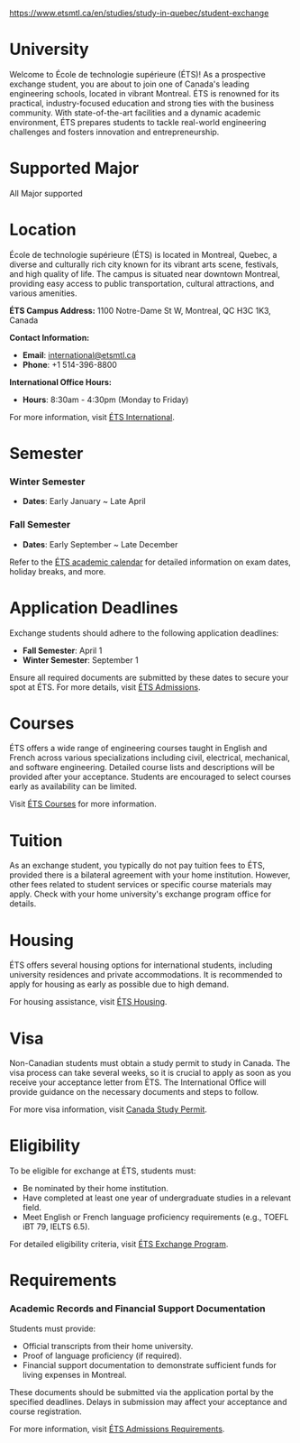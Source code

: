 https://www.etsmtl.ca/en/studies/study-in-quebec/student-exchange

# University

Welcome to École de technologie supérieure (ÉTS)! As a prospective exchange student, you are about to join one of Canada's leading engineering schools, located in vibrant Montreal. ÉTS is renowned for its practical, industry-focused education and strong ties with the business community. With state-of-the-art facilities and a dynamic academic environment, ÉTS prepares students to tackle real-world engineering challenges and fosters innovation and entrepreneurship.

# Supported Major

All Major supported

# Location

École de technologie supérieure (ÉTS) is located in Montreal, Quebec, a diverse and culturally rich city known for its vibrant arts scene, festivals, and high quality of life. The campus is situated near downtown Montreal, providing easy access to public transportation, cultural attractions, and various amenities.

**ÉTS Campus Address:**
1100 Notre-Dame St W, Montreal, QC H3C 1K3, Canada

**Contact Information:**
- **Email**: international@etsmtl.ca
- **Phone**: +1 514-396-8800

**International Office Hours:**
- **Hours**: 8:30am - 4:30pm (Monday to Friday)

For more information, visit [ÉTS International](https://www.etsmtl.ca/en/international).

# Semester

### Winter Semester

- **Dates**: Early January ~ Late April

### Fall Semester

- **Dates**: Early September ~ Late December

Refer to the [ÉTS academic calendar](https://www.etsmtl.ca/en/Studies/Academic-Calendar) for detailed information on exam dates, holiday breaks, and more.

# Application Deadlines

Exchange students should adhere to the following application deadlines:

- **Fall Semester**: April 1
- **Winter Semester**: September 1

Ensure all required documents are submitted by these dates to secure your spot at ÉTS. For more details, visit [ÉTS Admissions](https://www.etsmtl.ca/en/Studies/Admission/Admission-requirements).

# Courses

ÉTS offers a wide range of engineering courses taught in English and French across various specializations including civil, electrical, mechanical, and software engineering. Detailed course lists and descriptions will be provided after your acceptance. Students are encouraged to select courses early as availability can be limited.

Visit [ÉTS Courses](https://www.etsmtl.ca/en/Studies/Courses) for more information.

# Tuition

As an exchange student, you typically do not pay tuition fees to ÉTS, provided there is a bilateral agreement with your home institution. However, other fees related to student services or specific course materials may apply. Check with your home university's exchange program office for details.

# Housing

ÉTS offers several housing options for international students, including university residences and private accommodations. It is recommended to apply for housing as early as possible due to high demand.

For housing assistance, visit [ÉTS Housing](https://www.etsmtl.ca/en/Campus-Life/Housing).

# Visa

Non-Canadian students must obtain a study permit to study in Canada. The visa process can take several weeks, so it is crucial to apply as soon as you receive your acceptance letter from ÉTS. The International Office will provide guidance on the necessary documents and steps to follow.

For more visa information, visit [Canada Study Permit](https://www.canada.ca/en/immigration-refugees-citizenship/services/study-canada/study-permit.html).

# Eligibility

To be eligible for exchange at ÉTS, students must:

- Be nominated by their home institution.
- Have completed at least one year of undergraduate studies in a relevant field.
- Meet English or French language proficiency requirements (e.g., TOEFL iBT 79, IELTS 6.5).

For detailed eligibility criteria, visit [ÉTS Exchange Program](https://www.etsmtl.ca/en/Studies/Student-exchange).

# Requirements

### Academic Records and Financial Support Documentation

Students must provide:

- Official transcripts from their home university.
- Proof of language proficiency (if required).
- Financial support documentation to demonstrate sufficient funds for living expenses in Montreal.

These documents should be submitted via the application portal by the specified deadlines. Delays in submission may affect your acceptance and course registration.

For more information, visit [ÉTS Admissions Requirements](https://www.etsmtl.ca/en/Studies/Admission/Admission-requirements).
